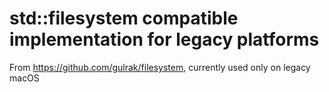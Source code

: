# std::filesystem compatible implementation for legacy platforms

From https://github.com/gulrak/filesystem, currently used only on legacy macOS
